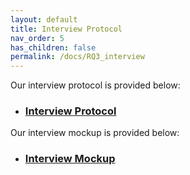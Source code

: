 ```yaml
---
layout: default
title: Interview Protocol
nav_order: 5
has_children: false
permalink: /docs/RQ3_interview
---
```


Our interview protocol is provided below:

* ### [Interview Protocol](../../assets/data/InterviewProtocol.docx)


Our interview mockup is provided below:

* ### [Interview Mockup](../../assets/data/DeveloperInterviews.pdf)
